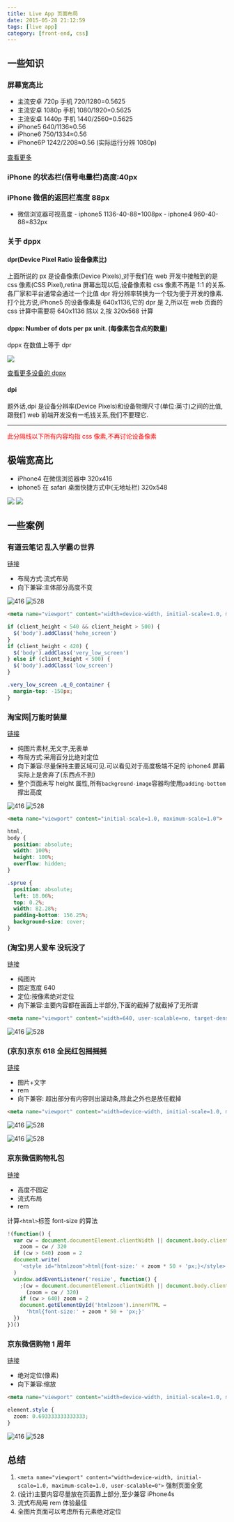 ```yaml
---
title: Live App 页面布局
date: 2015-05-28 21:12:59
tags: [live app]
category: [front-end, css]
---
```


## 一些知识

### 屏幕宽高比

- 主流安卓 720p 手机 720/1280=0.5625
- 主流安卓 1080p 手机 1080/1920=0.5625
- 主流安卓 1440p 手机 1440/2560=0.5625
- iPhone5 640/1136≈0.56
- iPhone6 750/1334≈0.56
- iPhone6P 1242/2208≈0.56 (实际运行分辨 1080p)

[查看更多](http://www.gameui.cn/cc)

### iPhone 的状态栏(信号电量栏)高度:40px

### iPhone 微信的返回栏高度 88px

- 微信浏览器可视高度 - iphone5 1136-40-88=1008px - iphone4 960-40-88=832px

### 关于 dppx

#### dpr(Device Pixel Ratio 设备像素比)

上面所说的 px 是设备像素(Device Pixels),对于我们在 web 开发中接触到的是 css 像素(CSS Pixel),retina 屏幕出现以后,设备像素和 css 像素不再是 1:1 的关系.各厂家和平台通常会通过一个比值 dpr 将分辨率转换为一个较为便于开发的像素.打个比方说,iPhone5 的设备像素是 640x1136,它的 dpr 是 2,所以在 web 页面的 css 计算中需要将 640x1136 除以 2,按 320x568 计算

#### dppx: Number of dots per px unit. (每像素包含点的数量)

dppx 在数值上等于 dpr

![](http://stariveer.qiniudn.com/blog/150528/dpr_scr.jpg)

[查看更多设备的 dppx](http://dpi.lv)

#### dpi

题外话,dpi 是设备分辨率(Device Pixels)和设备物理尺寸(单位:英寸)之间的比值,跟我们 web 前端开发没有一毛钱关系,我们不要理它.

---

<span style="color:red">此分隔线以下所有内容均指 css 像素,不再讨论设备像素<span>

## 极端宽高比

- iPhone4 在微信浏览器中 320x416
- iphone5 在 safari 桌面快捷方式中(无地址栏) 320x548

![](http://ww4.sinaimg.cn/large/456d4a33gw1esj8u2evdnj202802w3y9.jpg)
![](http://ww1.sinaimg.cn/large/456d4a33gw1esj8vf3i01j202803t3y9.jpg)

## 一些案例

### 有道云笔记 乱入学霸の世界

[链接](http://note.youdao.com/xuebagame/)

- 布局方式:流式布局
- 向下兼容:主体部分高度不变

![416](http://stariveer.qiniudn.com/blog/150528/app_1_416.png)
![528](http://stariveer.qiniudn.com/blog/150528/app_1_528.png)

```html
<meta name="viewport" content="width=device-width, initial-scale=1.0, minimum-scale=1.0, maximum-scale=1.0, user-scalable=no">
```

```javascript
if (client_height < 540 && client_height > 500) {
  $('body').addClass('hehe_screen')
}
if (client_height < 420) {
  $('body').addClass('very_low_screen')
} else if (client_height < 500) {
  $('body').addClass('low_screen')
}
```

```css
.very_low_screen .q_0_container {
  margin-top: -150px;
}
```

### 淘宝网|万能时装屋

[链接](http://tbnewwave.cdnpe.com/)

- 纯图片素材,无文字,无表单
- 布局方式:采用百分比绝对定位
- 向下兼容:尽量保持主要区域可见.可以看见对于高度极端不足的 iphone4 屏幕实际上是舍弃了(东西点不到)
- 整个页面未写 height 属性,所有`background-image`容器均使用`padding-bottom`撑出高度

![416](http://stariveer.qiniudn.com/blog/150528/app_2_416.png)
![528](http://stariveer.qiniudn.com/blog/150528/app_2_528.png)

```html
<meta name="viewport" content="initial-scale=1.0, maximum-scale=1.0">
```

```css
html,
body {
  position: absolute;
  width: 100%;
  height: 100%;
  overflow: hidden;
}
```

```css
.sprue {
  position: absolute;
  left: 18.06%;
  top: 0.2%;
  width: 82.28%;
  padding-bottom: 156.25%;
  background-size: cover;
}
```

### (淘宝)男人爱车 没玩没了

[链接](http://www.uwin.cc/taobao/20150408/index.html)

- 纯图片
- 固定宽度 640
- 定位:按像素绝对定位
- 向下兼容:主要内容都在画面上半部分,下面的截掉了就截掉了无所谓

```html
<meta name="viewport" content="width=640, user-scalable=no, target-densitydpi=device-dpi">
```

![416](http://stariveer.qiniudn.com/blog/150528/app_3_416.jpeg)
![528](http://stariveer.qiniudn.com/blog/150528/app_3_528.jpeg)

### (京东)京东 618 全民红包摇摇摇

[链接](http://wqs.jd.com/promote/CH62/2015/618party/?PTAG=17053.1.1)

- 图片+文字
- rem
- 向下兼容: 超出部分有内容则出滚动条,除此之外也是放任截掉

```html
<meta name="viewport" content="width=device-width, initial-scale=1.0, maximum-scale=1.0, user-scalable=0">
```

![416](http://stariveer.qiniudn.com/blog/150528/app_4_416_1.jpeg)
![528](http://stariveer.qiniudn.com/blog/150528/app_4_528_1.jpeg)

![416](http://stariveer.qiniudn.com/blog/150528/app_4_416_2.jpeg)
![528](http://stariveer.qiniudn.com/blog/150528/app_4_528_2.jpeg)

### 京东微信购物礼包

[链接](http://wqs.jd.com/promote/2015/sns_sale/index.html?PTAG=17053.1.1)

- 高度不固定
- 流式布局
- rem

计算`<html>`标签 font-size 的算法

```js
!(function() {
  var cw = document.documentElement.clientWidth || document.body.clientWidth,
    zoom = cw / 320
  if (cw > 640) zoom = 2
  document.write(
    '<style id="htmlzoom">html{font-size:' + zoom * 50 + 'px;}</style>'
  )
  window.addEventListener('resize', function() {
    ;(cw = document.documentElement.clientWidth || document.body.clientWidth),
      (zoom = cw / 320)
    if (cw > 640) zoom = 2
    document.getElementById('htmlzoom').innerHTML =
      'html{font-size:' + zoom * 50 + 'px;}'
  })
})()
```

### 京东微信购物 1 周年

[链接](http://wqs.jd.com/promote/CH50/2015/anniversary/index.html?PTAG=17053.5.3#1)

- 绝对定位(像素)
- 向下兼容:缩放

```html
<meta name="viewport" content="width=device-width, initial-scale=1.0, maximum-scale=1.0, user-scalable=0">
```

```css
element.style {
  zoom: 0.693333333333333;
}
```

![416](http://stariveer.qiniudn.com/blog/150528/app_5_416.jpeg)
![528](http://stariveer.qiniudn.com/blog/150528/app_5_528.jpeg)

## 总结

1. `<meta name="viewport" content="width=device-width, initial-scale=1.0, maximum-scale=1.0, user-scalable=0">` 强制页面全宽
2. (设计)主要内容尽量放在页面靠上部分,至少兼容 iPhone4s
3. 流式布局用 rem 体验最佳
4. 全图片页面可以考虑所有元素绝对定位
